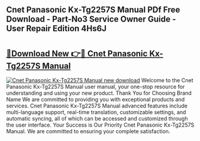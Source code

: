 ## Cnet Panasonic Kx-Tg2257S Manual PDf Free Download - Part-No3 Service Owner Guide - User Repair Edition 4Hs6J

# <h2><a href="http://bc20332.oget.top/?id=Cnet+Panasonic+Kx-Tg2257S+Manual">🔗Download New 👉🔴 Cnet Panasonic Kx-Tg2257S Manual</a></h2>

[![Cnet Panasonic Kx-Tg2257S Manual new download](https://i.imgur.com/5g1atiW.png)](http://bc20332.oget.top/?id=Cnet+Panasonic+Kx-Tg2257S+Manual)
Welcome to the Cnet Panasonic Kx-Tg2257S Manual user manual, your one-stop resource for understanding and using your new product. Thank You for Choosing Brand Name We are committed to providing you with exceptional products and services. Cnet Panasonic Kx-Tg2257S Manual advanced features include multi-language support, real-time translation, customizable settings, and automatic syncing, all of which can be accessed and customized through the user interface. Your Success is Our Priority Cnet Panasonic Kx-Tg2257S Manual. We are committed to ensuring your complete satisfaction.
